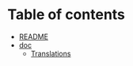 # Table of contents

* [README](README.md)
* [doc](doc/README.md)
  * [Translations](doc/translation_process.md)

